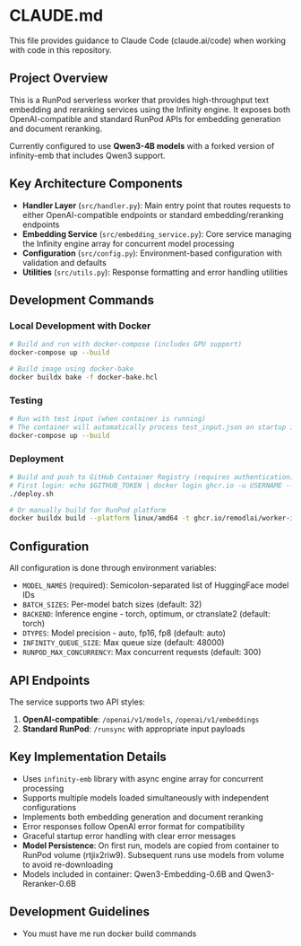 # CLAUDE.md

This file provides guidance to Claude Code (claude.ai/code) when working with code in this repository.

## Project Overview

This is a RunPod serverless worker that provides high-throughput text embedding and reranking services using the Infinity engine. It exposes both OpenAI-compatible and standard RunPod APIs for embedding generation and document reranking. 

Currently configured to use **Qwen3-4B models** with a forked version of infinity-emb that includes Qwen3 support.

## Key Architecture Components

- **Handler Layer** (`src/handler.py`): Main entry point that routes requests to either OpenAI-compatible endpoints or standard embedding/reranking endpoints
- **Embedding Service** (`src/embedding_service.py`): Core service managing the Infinity engine array for concurrent model processing
- **Configuration** (`src/config.py`): Environment-based configuration with validation and defaults
- **Utilities** (`src/utils.py`): Response formatting and error handling utilities

## Development Commands

### Local Development with Docker

```bash
# Build and run with docker-compose (includes GPU support)
docker-compose up --build

# Build image using docker-bake
docker buildx bake -f docker-bake.hcl
```

### Testing

```bash
# Run with test input (when container is running)
# The container will automatically process test_input.json on startup if no API server flag is provided
docker-compose up --build
```

### Deployment

```bash
# Build and push to GitHub Container Registry (requires authentication)
# First login: echo $GITHUB_TOKEN | docker login ghcr.io -u USERNAME --password-stdin
./deploy.sh

# Or manually build for RunPod platform
docker buildx build --platform linux/amd64 -t ghcr.io/remodlai/worker-infinity-embedding:qwen3 --push .
```

## Configuration

All configuration is done through environment variables:

- `MODEL_NAMES` (required): Semicolon-separated list of HuggingFace model IDs
- `BATCH_SIZES`: Per-model batch sizes (default: 32)
- `BACKEND`: Inference engine - torch, optimum, or ctranslate2 (default: torch)
- `DTYPES`: Model precision - auto, fp16, fp8 (default: auto)
- `INFINITY_QUEUE_SIZE`: Max queue size (default: 48000)
- `RUNPOD_MAX_CONCURRENCY`: Max concurrent requests (default: 300)

## API Endpoints

The service supports two API styles:

1. **OpenAI-compatible**: `/openai/v1/models`, `/openai/v1/embeddings`
2. **Standard RunPod**: `/runsync` with appropriate input payloads

## Key Implementation Details

- Uses `infinity-emb` library with async engine array for concurrent processing
- Supports multiple models loaded simultaneously with independent configurations
- Implements both embedding generation and document reranking
- Error responses follow OpenAI error format for compatibility
- Graceful startup error handling with clear error messages
- **Model Persistence**: On first run, models are copied from container to RunPod volume (rtjix2riw9). Subsequent runs use models from volume to avoid re-downloading
- Models included in container: Qwen3-Embedding-0.6B and Qwen3-Reranker-0.6B

## Development Guidelines

- You must have me run docker build commands